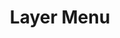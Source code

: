 ---
layout: pattern.njk
key: layer-menu-maps_de
title: Layer Menu
parent: basics-maps_de
image: maps/overview/layer_menu.webp
keywords: logo, brand, signet, pleitegeier
order: 20
---